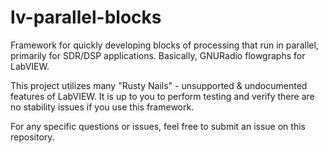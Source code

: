 # lv-parallel-blocks
Framework for quickly developing blocks of processing that run in parallel, primarily for SDR/DSP applications. Basically, GNURadio flowgraphs for LabVIEW. 

This project utilizes many "Rusty Nails" - unsupported & undocumented features of LabVIEW. It is up to you to perform testing and verify there are no stability issues if you use this framework.

For any specific questions or issues, feel free to submit an issue on this repository.